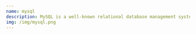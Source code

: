 ```yaml
---
name: mysql
description: MySQL is a well-known relational database management system
img: /img/mysql.png
---
```

